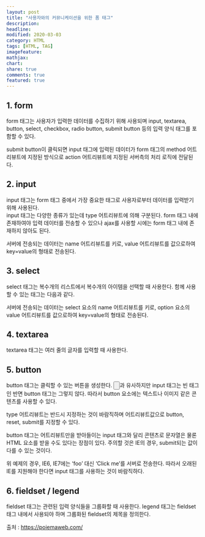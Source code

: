 ```yaml
---
layout: post
title: "사용자와의 커뮤니케이션을 위한 폼 태그"
description:
headline:
modified: 2020-03-03
category: HTML
tags: [HTML, TAG]
imagefeature:
mathjax:
chart:
share: true
comments: true
featured: true
---
```


## 1. form

<span class="p">form 태그</span>는 사용자가 입력한 데이터를 수집하기 위해 사용되며 input, textarea, button, select, checkbox, radio button, submit button 등의 입력 양식 태그를 포함할 수 있다.

<div class="code"><script async src="//jsfiddle.net/Jangyusu/hLga9o84/80/embed/html,result/dark/"></script></div>

submit button이 클릭되면 input 태그에 입력된 데이터가 form 태그의 method 어트리뷰트에 지정된 방식으로 action 어트리뷰트에 지정된 서버측의 처리 로직에 전달된다.

## 2. input

<span class="p">input 태그</span>는 form 태그 중에서 가장 중요한 태그로 사용자로부터 데이터를 입력받기 위해 사용된다.  
input 태그는 다양한 종류가 있는데 type 어트리뷰트에 의해 구분된다. form 태그 내에 존재하여야 입력 데이터를 전송할 수 있으나 ajax를 사용할 시에는 form 태그 내에 존재하지 않아도 된다.

<span class="y">서버에 전송되는 데이터는 name 어트리뷰트를 키로, value 어트리뷰트를 값으로하여 key=value의 형태로 전송된다.</span>

<div class="code"><script async src="//jsfiddle.net/Jangyusu/hLga9o84/82/embed/html,result/dark/"></script></div>

## 3. select

<span class="p">select 태그</span>는 복수개의 리스트에서 복수개의 아이템을 선택할 때 사용한다. 함께 사용할 수 있는 태그는 다음과 같다.

<span class="y">서버에 전송되는 데이터는 select 요소의 name 어트리뷰트를 키로, option 요소의 value 어트리뷰트를 값으로하여 key=value의 형태로 전송된다.</span>

<div class="code"><script async src="//jsfiddle.net/Jangyusu/hLga9o84/84/embed/html,result/dark/"></script></div>

## 4. textarea

<span class="p">textarea 태그</span>는 여러 줄의 글자를 입력할 때 사용한다.

<div class="code"><script async src="//jsfiddle.net/Jangyusu/hLga9o84/85/embed/html,result/dark/"></script></div>

## 5. button

<span class="p">button 태그</span>는 클릭할 수 있는 버튼을 생성한다. <input type="button">과 유사하지만 input 태그는 빈 태그인 반면 button 태그는 그렇지 않다. 따라서 <span class="y">button 요소에는 텍스트나 이미지 같은 콘텐츠를 사용할 수 있다.</span>

type 어트리뷰트는 반드시 지정하는 것이 바람직하며 어트리뷰트값으로 button, reset, submit를 지정할 수 있다.

<div class="code"><script async src="//jsfiddle.net/Jangyusu/hLga9o84/86/embed/html,result/dark/"></script></div>

button 태그는 어트리뷰트만을 받아들이는 input 태그와 달리 콘텐츠로 문자열은 물론 HTML 요소를 받을 수도 있다는 장점이 있다. 주의할 것은 IE의 경우, submit되는 값이 다를 수 있는 것이다.

<div class="code"><script async src="//jsfiddle.net/Jangyusu/hLga9o84/87/embed/html,result/dark/"></script></div>

위 예제의 경우, IE6, IE7에는 ‘foo’ 대신 ‘Click me’를 서버로 전송한다. 따라서 <span class="y">오래된 IE를 지원해야 한다면 input 태그를 사용하는 것이 바람직하다.</span>

## 6. fieldset / legend

<span class="p">fieldset 태그</span>는 관련된 입력 양식들을 그룹화할 때 사용한다. legend 태그는 fieldset 태그 내에서 사용되야 하며 그룹화된 fieldset의 제목을 정의한다.

<div class="code"><script async src="//jsfiddle.net/Jangyusu/hLga9o84/88/embed/html,result/dark/"></script></div>

<span class="b">출처 : https://poiemaweb.com/</span>
